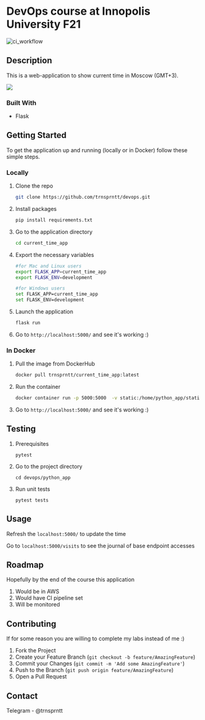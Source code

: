 # DevOps course at Innopolis University F21

![ci_workflow](https://github.com/trnsprntt/devops/actions/workflows/ci.yml/badge.svg)

## Description

This is a web-application to show current time in Moscow (GMT+3).

![](https://i.imgur.com/nWlB99g.png)

### Built With

* Flask

## Getting Started

To get the application up and running (locally or in Docker) follow these simple steps.

### Locally

1. Clone the repo

   ```sh
   git clone https://github.com/trnsprntt/devops.git
   ```

2. Install packages

   ```sh
   pip install requirements.txt
   ```

3. Go to the application directory

   ```sh
   cd current_time_app
   ```

4. Export the necessary variables

   ```sh
   #for Mac and Linux users
   export FLASK_APP=current_time_app
   export FLASK_ENV=development

   #for Windows users
   set FLASK_APP=current_time_app
   set FLASK_ENV=development
   ```

5. Launch the application

   ```sh
   flask run
   ```

6. Go to ```http://localhost:5000/``` and see it's working :)

### In Docker

1. Pull the image from DockerHub

   ```sh
   docker pull trnsprntt/current_time_app:latest
   ```

2. Run the container

   ```sh
   docker container run -p 5000:5000  -v static:/home/python_app/static trnsprntt/current_time_app:latest
   ```

3. Go to ```http://localhost:5000/``` and see it's working :)

## Testing

1. Prerequisites
   ```
   pytest
   ```

2. Go to the project directory
   ```
   cd devops/python_app
   ```

3. Run unit tests
   ```
   pytest tests
   ```

## Usage

Refresh the ```localhost:5000/``` to update the time

Go to ```localhost:5000/visits``` to see the journal of base endpoint accesses

## Roadmap

Hopefully by the end of the course this application 

1. Would be in AWS
2. Would have CI pipeline set
3. Will be monitored

## Contributing

If for some reason you are willing to complete my labs instead of me :)

1. Fork the Project
2. Create your Feature Branch (`git checkout -b feature/AmazingFeature`)
3. Commit your Changes (`git commit -m 'Add some AmazingFeature'`)
4. Push to the Branch (`git push origin feature/AmazingFeature`)
5. Open a Pull Request


## Contact

Telegram - @trnsprntt

